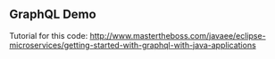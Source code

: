 ## GraphQL Demo

Tutorial for this code: http://www.mastertheboss.com/javaee/eclipse-microservices/getting-started-with-graphql-with-java-applications
